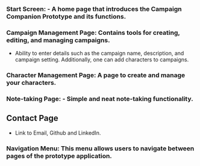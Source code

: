  ### Start Screen: - A home page that introduces the Campaign Companion Prototype and its functions.

### Campaign Management Page: Contains tools for creating, editing, and managing campaigns.
- Ability to enter details such as the campaign name, description, and campaign setting. Additionally, one can add characters to campaigns.

### Character Management Page: A page to create and manage your characters.

### Note-taking Page: - Simple and neat note-taking functionality.

## Contact Page
- Link to Email, Github and LinkedIn.

### Navigation Menu: This menu allows users to navigate between pages of the prototype application.
